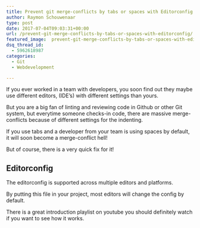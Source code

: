 ```yaml
---
title: Prevent git merge-conflicts by tabs or spaces with Editorconfig 😉
author: Raymon Schouwenaar
type: post
date: 2017-07-04T09:03:31+00:00
url: /prevent-git-merge-conflicts-by-tabs-or-spaces-with-editorconfig/
featured_image:  prevent-git-merge-conflicts-by-tabs-or-spaces-with-editorconfig.jpg
dsq_thread_id:
  - 5962618987
categories:
  - Git
  - Webdevelopment

---
```

If you ever worked in a team with developers, you soon find out they maybe use different editors, (IDE’s) with different settings than yours.

But you are a big fan of linting and reviewing code in Github or other Git system, but everytime someone checks-in code, there are massive merge-conflicts because of different settings for the indenting.

If you use tabs and a developer from your team is using spaces by default, it will soon become a merge-conflict hell!

But of course, there is a very quick fix for it!

## Editorconfig

The editorconfig is supported across multiple editors and platforms.

By putting this file in your project, most editors will change the config by default.

There is a great introduction playlist on youtube you should definitely watch if you want to see how it works.